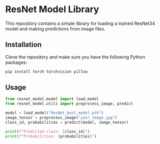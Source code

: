 # ResNet Model Library

This repository contains a simple library for loading a trained ResNet34 model and making predictions from image files.

## Installation

Clone the repository and make sure you have the following Python packages:

```bash
pip install torch torchvision pillow
```

## Usage

```python
from resnet_model.model import load_model
from resnet_model.utils import preprocess_image, predict

model = load_model("ResNet_best_model.pth")
image_tensor = preprocess_image("your_image.jpg")
class_id, probabilities = predict(model, image_tensor)

print(f"Predicted class: {class_id}")
print(f"Probabilities: {probabilities}")
```

